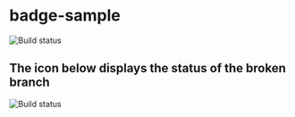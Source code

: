 # badge-sample
![Build status](https://the-bridge-int.trafficmanager.net/v0.1/apps/7a758652-f9fd-4c5a-8ce3-cb94a50e2f6f/branches/master/badge)

## The icon below displays the status of the broken branch
![Build status](https://the-bridge-int.trafficmanager.net/v0.1/apps/7a758652-f9fd-4c5a-8ce3-cb94a50e2f6f/branches/failed/badge)
